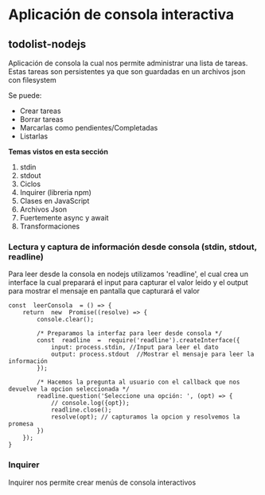 # Aplicación de consola interactiva
## todolist-nodejs

Aplicación de consola la cual nos permite administrar una lista de tareas. Estas tareas son persistentes ya que son guardadas en un archivos json con filesystem

Se puede:

 - Crear tareas
 - Borrar tareas
 - Marcarlas como pendientes/Completadas
 - Listarlas

**Temas vistos en esta sección**

 1. stdin
 2. stdout
 3. Ciclos
 4. Inquirer (libreria npm)
 5. Clases en JavaScript
 6. Archivos Json
 7. Fuertemente async y await
 8. Transformaciones

### Lectura y captura de información desde consola (stdin, stdout, readline)
Para leer desde la consola en nodejs utilizamos 'readline', el cual crea un interface la cual preparará el input para capturar el valor leido y el output para mostrar el mensaje en pantalla que capturará el valor
```
const  leerConsola  = () => {
	return  new  Promise((resolve) => {
		console.clear();
		
		/* Preparamos la interfaz para leer desde consola */
		const  readline  =  require('readline').createInterface({
			input: process.stdin, //Input para leer el dato
			output: process.stdout  //Mostrar el mensaje para leer la información
		});

		/* Hacemos la pregunta al usuario con el callback que nos devuelve la opcion seleccionada */
		readline.question('Seleccione una opción: ', (opt) => {
			// console.log({opt});
			readline.close();
			resolve(opt); // capturamos la opcion y resolvemos la promesa
		})
	});
}
```

### Inquirer
Inquirer nos permite crear menús de consola interactivos
